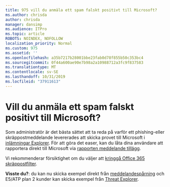 ```yaml
---
title: 975 vill du anmäla ett spam falskt positivt till Microsoft?
ms.author: chrisda
author: chrisda
manager: dansimp
ms.audience: ITPro
ms.topic: article
ROBOTS: NOINDEX, NOFOLLOW
localization_priority: Normal
ms.custom: 975
ms.assetid: ''
ms.openlocfilehash: a35b7217b28001bbe23fab0d78f855b50c353bc4
ms.sourcegitcommit: 0f44a600ae90e7b98a2a10988712a3fc9f837583
ms.translationtype: MT
ms.contentlocale: sv-SE
ms.lasthandoff: 10/31/2019
ms.locfileid: "37911613"
---
```

# <a name="would-you-like-to-report-a-spam-false-positive-to-microsoft"></a>Vill du anmäla ett spam falskt positivt till Microsoft?

Som administratör är det bästa sättet att ta reda på varför ett phishing-eller skräppostmeddelande levererades att skicka provet till Microsoft i [inlämningar Explorer](https://protection.office.com/reportsubmission). För att göra det easer, kan du låta dina användare att rapportera direkt till Microsoft via [rapporten meddelande tillägg](https://appsource.microsoft.com/product/office/WA104381180?src=office&tab=Overview).

Vi rekommenderar försiktighet om du väljer att [kringgå Office 365 skräppostfilter](https://docs.microsoft.com/exchange/troubleshoot/antispam/cautions-against-bypassing-spam-filters).

**Visste du?**: du kan nu skicka exempel direkt från [meddelandespårning](https://protection.office.com/messagetrace) och E5/ATP plan 2 kunder kan skicka exempel från [Threat Explorer](https://docs.microsoft.com/microsoft-365/security/office-365-security/threat-explorer).
